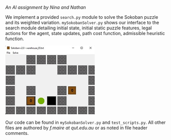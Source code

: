 *An AI assignment by Nina and Nathan*

We implement a provided `search.py` module to solve the Sokoban puzzle and its weighted variation. `mySokobanSolver.py` shows our interface to the search module detailing initial state, initial static puzzle features, legal actions for the agent, state updates, path cost function, admissible heuristic function.

![](images/readme-screenshot.jpg)

Our code can be found in `mySokobanSolver.py` and `test_scripts.py`. All other files are authored by *f.maire at qut.edu.au* or as noted in file header comments.